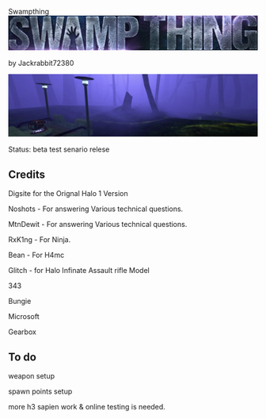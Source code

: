 Swampthing
![Screenshot](https://github.com/jackrabbit72380/Ho4kmmm/blob/master/common/H3EK/tags/digsite/levels/swampthing/previews/header.jpg)

by Jackrabbit72380

  ![Screenshot](https://github.com/jackrabbit72380/Ho4kmmm/blob/master/common/H3EK/tags/digsite/levels/swampthing/previews/preview.jpg)

Status: beta test senario relese

## Credits
  
Digsite for the Orignal Halo 1 Version

Noshots - For answering Various technical questions.

MtnDewit - For answering Various technical questions.

RxK1ng - For Ninja.

Bean - For H4mc

Glitch - for Halo Infinate Assault rifle Model

343

Bungie

Microsoft

Gearbox

## To do

weapon setup 

spawn points setup

more h3 sapien work & online testing is needed.
